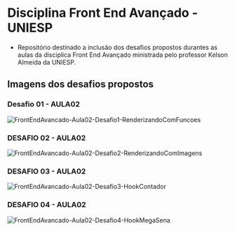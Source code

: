 # Disciplina Front End Avançado - UNIESP 

* Repositório destinado a inclusão dos desafios propostos durantes as aulas da disciplica Front End Avançado ministrada pelo professor Kelson Almeida da UNIESP. 


## Imagens dos desafios propostos
### Desafio 01 - AULA02

![FrontEndAvancado-Aula02-Desafio1-RenderizandoComFuncoes](https://github.com/user-attachments/assets/e31d7e4b-481c-4804-b204-4d87649ff48c)

### DESAFIO 02 - AULA02

![FrontEndAvancado-Aula02-Desafio2-RenderizandoComImagens](https://github.com/user-attachments/assets/b0ffb92d-feaa-43e3-9c84-22a55b57bcdd)

### DESAFIO 03 - AULA02

![FrontEndAvancado-Aula02-Desafio3-HookContador](https://github.com/user-attachments/assets/f68c35f4-a778-4af1-ba86-18f6b02bf09c)

### DESAFIO 04 - AULA02

![FrontEndAvancado-Aula02-Desafio4-HookMegaSena](https://github.com/user-attachments/assets/7ec5377f-df90-4c6e-b2fd-d1577e832946)
